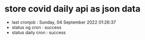 # store covid daily api as json data

- last cronjob : Sunday, 04 September 2022 01:26:37
- status og cron : success
- status daily cron : success
      
      